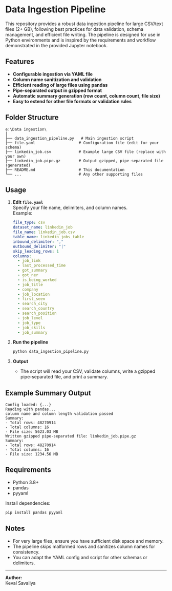 # Data Ingestion Pipeline

This repository provides a robust data ingestion pipeline for large CSV/text files (2+ GB), following best practices for data validation, schema management, and efficient file writing. The pipeline is designed for use in Python environments and is inspired by the requirements and workflow demonstrated in the provided Jupyter notebook.

## Features

- **Configurable ingestion via YAML file**
- **Column name sanitization and validation**
- **Efficient reading of large files using pandas**
- **Pipe-separated output in gzipped format**
- **Automatic summary generation (row count, column count, file size)**
- **Easy to extend for other file formats or validation rules**

## Folder Structure

```
e:\Data ingestion\
│
├── data_ingestion_pipeline.py   # Main ingestion script
├── file.yaml                   # Configuration file (edit for your schema)
├── linkedin_job.csv            # Example large CSV file (replace with your own)
├── linkedin_job.pipe.gz        # Output gzipped, pipe-separated file (generated)
├── README.md                   # This documentation
└── ...                         # Any other supporting files
```

## Usage

1. **Edit `file.yaml`**  
   Specify your file name, delimiters, and column names.  
   Example:
   ```yaml
   file_type: csv
   dataset_name: linkedin_job
   file_name: linkedin_job.csv
   table_name: linkedin_jobs_table
   inbound_delimiter: ","
   outbound_delimiter: "|"
   skip_leading_rows: 1
   columns:
     - job_link
     - last_processed_time
     - got_summary
     - got_ner
     - is_being_worked
     - job_title
     - company
     - job_location
     - first_seen
     - search_city
     - search_country
     - search_position
     - job_level
     - job_type
     - job_skills
     - job_summary
   ```

2. **Run the pipeline**
   ```bash
   python data_ingestion_pipeline.py
   ```

3. **Output**
   - The script will read your CSV, validate columns, write a gzipped pipe-separated file, and print a summary.

## Example Summary Output

```
Config loaded: {...}
Reading with pandas...
column name and column length validation passed
Summary:
- Total rows: 48270914
- Total columns: 16
- File size: 5623.03 MB
Written gzipped pipe-separated file: linkedin_job.pipe.gz
Summary:
- Total rows: 48270914
- Total columns: 16
- File size: 1234.56 MB
```

## Requirements

- Python 3.8+
- pandas
- pyyaml

Install dependencies:
```bash
pip install pandas pyyaml
```

## Notes

- For very large files, ensure you have sufficient disk space and memory.
- The pipeline skips malformed rows and sanitizes column names for consistency.
- You can adapt the YAML config and script for other schemas or delimiters.

---

**Author:**  
Keval Savaliya  
